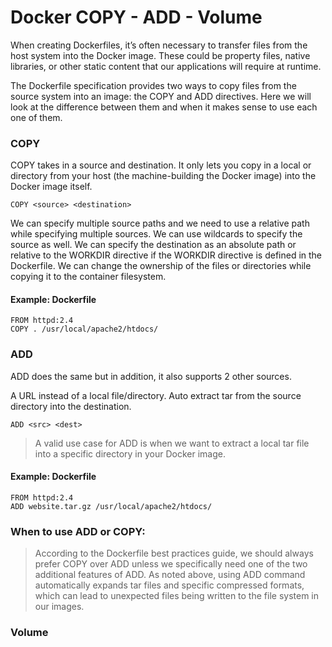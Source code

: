 # Docker COPY - ADD - Volume

When creating Dockerfiles, it’s often necessary to transfer files from the host system into the Docker image. These could be property files, native libraries, or other static content that our applications will require at runtime.

The Dockerfile specification provides two ways to copy files from the source system into an image: the COPY and ADD directives.
Here we will look at the difference between them and when it makes sense to use each one of them.

### COPY
COPY takes in a source and destination. It only lets you copy in a local or directory from your host (the machine-building the Docker image) into the Docker image itself.

    COPY <source> <destination>

We can specify multiple source paths and we need to use a relative path while specifying multiple sources. We can use wildcards to specify the source as well. We can specify the destination as an absolute path or relative to the WORKDIR directive if the WORKDIR directive is defined in the Dockerfile. We can change the ownership of the files or directories while copying it to the container filesystem.

#### Example: Dockerfile
    FROM httpd:2.4
    COPY . /usr/local/apache2/htdocs/

### ADD
ADD  does the same but in addition, it also supports 2 other sources. 

A URL instead of a local file/directory.
Auto extract tar from the source directory into the destination.

    ADD <src> <dest>

> A valid use case for ADD is when we want to extract a local tar file into a specific directory in your Docker image.

#### Example: Dockerfile
    FROM httpd:2.4
    ADD website.tar.gz /usr/local/apache2/htdocs/

### When to use ADD or COPY: 
> According to the Dockerfile best practices guide, we should always prefer COPY over ADD unless we specifically need one of the two additional features of ADD. As noted above, using ADD command automatically expands tar files and specific compressed formats, which can lead to unexpected files being written to the file system in our images.

### Volume